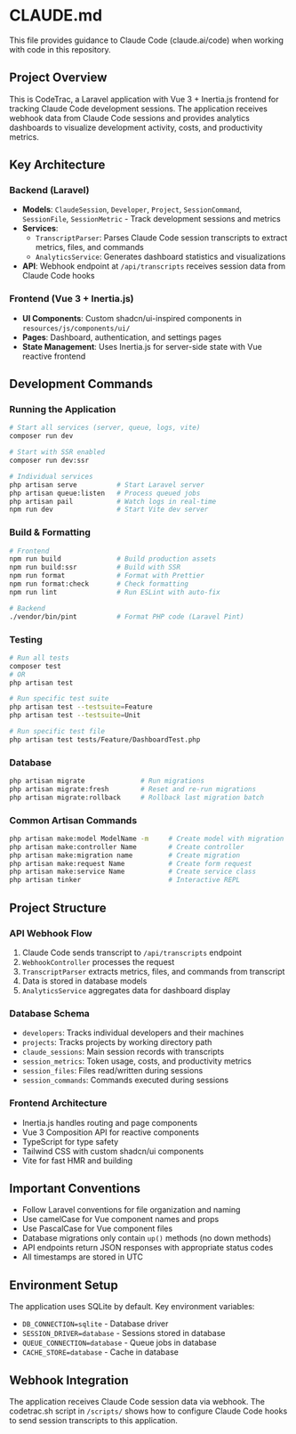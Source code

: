 # CLAUDE.md

This file provides guidance to Claude Code (claude.ai/code) when working with code in this repository.

## Project Overview

This is CodeTrac, a Laravel application with Vue 3 + Inertia.js frontend for tracking Claude Code development sessions. The application receives webhook data from Claude Code sessions and provides analytics dashboards to visualize development activity, costs, and productivity metrics.

## Key Architecture

### Backend (Laravel)
- **Models**: `ClaudeSession`, `Developer`, `Project`, `SessionCommand`, `SessionFile`, `SessionMetric` - Track development sessions and metrics
- **Services**:
  - `TranscriptParser`: Parses Claude Code session transcripts to extract metrics, files, and commands
  - `AnalyticsService`: Generates dashboard statistics and visualizations
- **API**: Webhook endpoint at `/api/transcripts` receives session data from Claude Code hooks

### Frontend (Vue 3 + Inertia.js)
- **UI Components**: Custom shadcn/ui-inspired components in `resources/js/components/ui/`
- **Pages**: Dashboard, authentication, and settings pages
- **State Management**: Uses Inertia.js for server-side state with Vue reactive frontend

## Development Commands

### Running the Application
```bash
# Start all services (server, queue, logs, vite)
composer run dev

# Start with SSR enabled
composer run dev:ssr

# Individual services
php artisan serve          # Start Laravel server
php artisan queue:listen   # Process queued jobs
php artisan pail           # Watch logs in real-time
npm run dev                # Start Vite dev server
```

### Build & Formatting
```bash
# Frontend
npm run build              # Build production assets
npm run build:ssr          # Build with SSR
npm run format             # Format with Prettier
npm run format:check       # Check formatting
npm run lint               # Run ESLint with auto-fix

# Backend
./vendor/bin/pint          # Format PHP code (Laravel Pint)
```

### Testing
```bash
# Run all tests
composer test
# OR
php artisan test

# Run specific test suite
php artisan test --testsuite=Feature
php artisan test --testsuite=Unit

# Run specific test file
php artisan test tests/Feature/DashboardTest.php
```

### Database
```bash
php artisan migrate              # Run migrations
php artisan migrate:fresh        # Reset and re-run migrations
php artisan migrate:rollback     # Rollback last migration batch
```

### Common Artisan Commands
```bash
php artisan make:model ModelName -m     # Create model with migration
php artisan make:controller Name        # Create controller
php artisan make:migration name         # Create migration
php artisan make:request Name           # Create form request
php artisan make:service Name           # Create service class
php artisan tinker                      # Interactive REPL
```

## Project Structure

### API Webhook Flow
1. Claude Code sends transcript to `/api/transcripts` endpoint
2. `WebhookController` processes the request
3. `TranscriptParser` extracts metrics, files, and commands from transcript
4. Data is stored in database models
5. `AnalyticsService` aggregates data for dashboard display

### Database Schema
- `developers`: Tracks individual developers and their machines
- `projects`: Tracks projects by working directory path
- `claude_sessions`: Main session records with transcripts
- `session_metrics`: Token usage, costs, and productivity metrics
- `session_files`: Files read/written during sessions
- `session_commands`: Commands executed during sessions

### Frontend Architecture
- Inertia.js handles routing and page components
- Vue 3 Composition API for reactive components
- TypeScript for type safety
- Tailwind CSS with custom shadcn/ui components
- Vite for fast HMR and building

## Important Conventions

- Follow Laravel conventions for file organization and naming
- Use camelCase for Vue component names and props
- Use PascalCase for Vue component files
- Database migrations only contain `up()` methods (no down methods)
- API endpoints return JSON responses with appropriate status codes
- All timestamps are stored in UTC

## Environment Setup

The application uses SQLite by default. Key environment variables:
- `DB_CONNECTION=sqlite` - Database driver
- `SESSION_DRIVER=database` - Sessions stored in database
- `QUEUE_CONNECTION=database` - Queue jobs in database
- `CACHE_STORE=database` - Cache in database

## Webhook Integration

The application receives Claude Code session data via webhook. The codetrac.sh script in `/scripts/` shows how to configure Claude Code hooks to send session transcripts to this application.